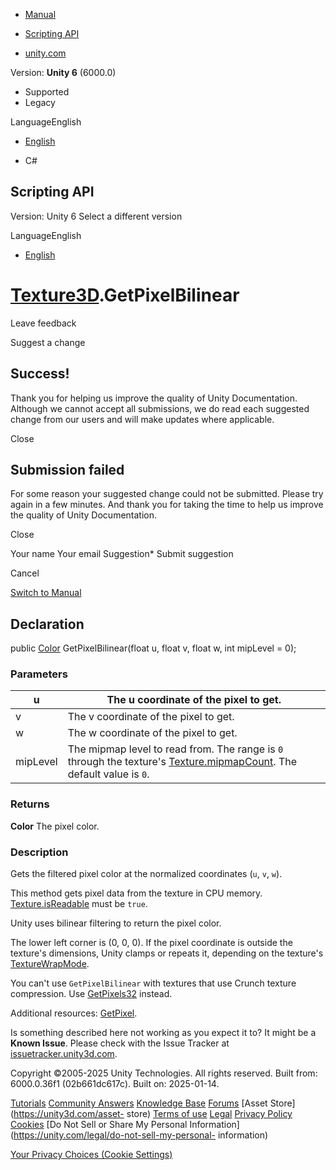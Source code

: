 [ ]()

  * [Manual](../Manual/index.html)
  * [Scripting API](../ScriptReference/index.html)

  * [unity.com](https://unity.com/)

Version: **Unity 6** (6000.0)

  * Supported
  * Legacy

LanguageEnglish

  * [English]()

  * C#

[ ](https://docs.unity3d.com)

## Scripting API

Version: Unity 6 Select a different version

LanguageEnglish

  * [English]()

#  [Texture3D](Texture3D.html).GetPixelBilinear

Leave feedback

Suggest a change

## Success!

Thank you for helping us improve the quality of Unity Documentation. Although
we cannot accept all submissions, we do read each suggested change from our
users and will make updates where applicable.

Close

## Submission failed

For some reason your suggested change could not be submitted. Please <a>try
again</a> in a few minutes. And thank you for taking the time to help us
improve the quality of Unity Documentation.

Close

Your name Your email Suggestion* Submit suggestion

Cancel

[Switch to Manual](../Manual/class-Texture3D.html "Go to Texture3D Component
in the Manual")

## Declaration

public [Color](Color.html) GetPixelBilinear(float u, float v, float w, int
mipLevel = 0);

### Parameters

u | The u coordinate of the pixel to get.  
---|---  
v | The v coordinate of the pixel to get.  
w | The w coordinate of the pixel to get.  
mipLevel | The mipmap level to read from. The range is `0` through the texture's [Texture.mipmapCount](Texture-mipmapCount.html). The default value is `0`.  
  
### Returns

**Color** The pixel color.

### Description

Gets the filtered pixel color at the normalized coordinates (`u`, `v`, `w`).

This method gets pixel data from the texture in CPU memory.
[Texture.isReadable](Texture-isReadable.html) must be `true`.  
  
Unity uses bilinear filtering to return the pixel color.  
  
The lower left corner is (0, 0, 0). If the pixel coordinate is outside the
texture's dimensions, Unity clamps or repeats it, depending on the texture's
[TextureWrapMode](TextureWrapMode.html).  
  
You can't use `GetPixelBilinear` with textures that use Crunch texture
compression. Use [GetPixels32](Texture3D.GetPixels32.html) instead.  
  
Additional resources: [GetPixel](Texture3D.GetPixel.html).

Is something described here not working as you expect it to? It might be a
**Known Issue**. Please check with the Issue Tracker at
[issuetracker.unity3d.com](https://issuetracker.unity3d.com).

Copyright ©2005-2025 Unity Technologies. All rights reserved. Built from:
6000.0.36f1 (02b661dc617c). Built on: 2025-01-14.

[Tutorials](https://unity3d.com/learn) [Community
Answers](https://answers.unity3d.com) [Knowledge
Base](https://support.unity3d.com/hc/en-us)
[Forums](https://forum.unity3d.com) [Asset Store](https://unity3d.com/asset-
store) [Terms of use](https://docs.unity3d.com/Manual/TermsOfUse.html)
[Legal](https://unity.com/legal) [Privacy
Policy](https://unity.com/legal/privacy-policy)
[Cookies](https://unity.com/legal/cookie-policy) [Do Not Sell or Share My
Personal Information](https://unity.com/legal/do-not-sell-my-personal-
information)

[Your Privacy Choices (Cookie Settings)](javascript:void\(0\);)

